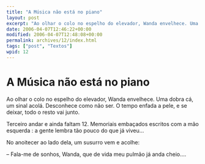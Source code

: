 ```yaml
---
title: "A Música não está no piano"
layout: post
excerpt: "Ao olhar o colo no espelho do elevador, Wanda envelhece. Uma dobra cá, um sinal acolá. Desconhece como não ser. O tempo enfada a pele, e se deixar, todo o resto vai junto. Terceiro andar e ainda faltam 12. Memoriais embaçados escritos com a mão esquerda : a gente lembra tão pouco do que já […]"
date: 2006-04-07T12:46:22+00:00
modified: 2006-04-07T12:48:08+00:00
permalink: archives/12/index.html
tags: ["post", "Textos"]
wpid: 12
---
```


# A Música não está no piano

Ao olhar o colo no espelho do elevador, Wanda envelhece. Uma dobra cá, um sinal acolá. Desconhece como não ser. O tempo enfada a pele, e se deixar, todo o resto vai junto.

Terceiro andar e ainda faltam 12. Memoriais embaçados escritos com a mão esquerda : a gente lembra tão pouco do que já viveu…

No anoitecer ao lado dela, um susurro vem e acolhe:

– Fala-me de sonhos, Wanda, que de vida meu pulmão já anda cheio….